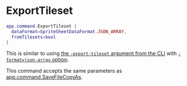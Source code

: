 # ExportTileset

```lua
app.command.ExportTileset {
  dataFormat=SpriteSheetDataFormat.JSON_ARRAY,
  fromTilesets=bool
}
```

This is similar to
using [the `-export-tileset` argument from the CLI](https://www.aseprite.org/docs/cli/#export-tileset)
with [`-format=json-array` option](https://www.aseprite.org/docs/cli/#format).

This command accepts the same parameters as [app.command.SaveFileCopyAs](SaveFile.md#savefile).
